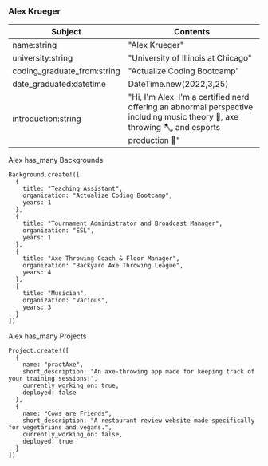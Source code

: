 ### Alex Krueger

|Subject|Contents|
|-----|-----|
|name:string|"Alex Krueger"|
|university:string|"University of Illinois at Chicago"|
|coding_graduate_from:string|"Actualize Coding Bootcamp"|
|date_graduated:datetime|DateTime.new(2022,3,25)|
|introduction:string|"Hi, I'm Alex. I'm a certified nerd offering an abnormal perspective including music theory 🎵, axe throwing 🪓, and esports production 🎥"|

Alex has_many Backgrounds

```
Background.create!([
  {
    title: "Teaching Assistant", 
    organization: "Actualize Coding Bootcamp", 
    years: 1
  },
  {
    title: "Tournament Administrator and Broadcast Manager", 
    organization: "ESL", 
    years: 1
  },
  {
    title: "Axe Throwing Coach & Floor Manager", 
    organization: "Backyard Axe Throwing League", 
    years: 4
  },
  {
    title: "Musician",
    organization: "Various",
    years: 3
  }
])
```

Alex has_many Projects

```
Project.create!([
  {
    name: "practAxe", 
    short_description: "An axe-throwing app made for keeping track of your training sessions!", 
    currently_working_on: true, 
    deployed: false
  },
  {
    name: "Cows are Friends", 
    short_description: "A restaurant review website made specifically for vegetarians and vegans.", 
    currently_working_on: false, 
    deployed: true
  }
])
```
